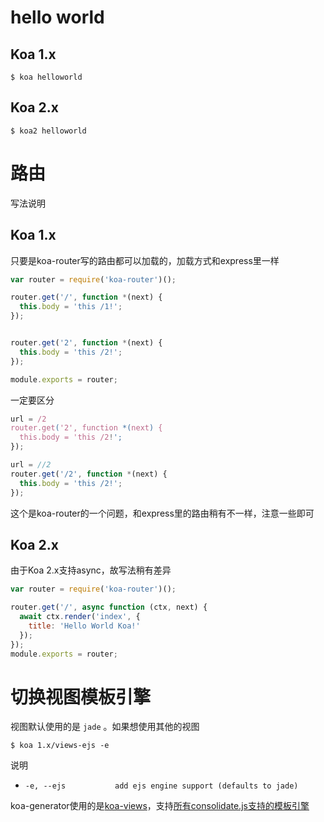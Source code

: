 # hello world


## Koa 1.x

```shell
$ koa helloworld
```


## Koa 2.x

```shell
$ koa2 helloworld
```

# 路由

写法说明

## Koa 1.x

只要是koa-router写的路由都可以加载的，加载方式和express里一样

```javascript
var router = require('koa-router')();

router.get('/', function *(next) {
  this.body = 'this /1!';
});


router.get('2', function *(next) {
  this.body = 'this /2!';
});

module.exports = router;
```

一定要区分

```javascript
url = /2
router.get('2', function *(next) {
  this.body = 'this /2!';
});
```

```javascript
url = //2
router.get('/2', function *(next) {
  this.body = 'this /2!';
});
```

这个是koa-router的一个问题，和express里的路由稍有不一样，注意一些即可

## Koa 2.x

由于Koa 2.x支持async，故写法稍有差异

```javascript
var router = require('koa-router')();

router.get('/', async function (ctx, next) {
  await ctx.render('index', {
    title: 'Hello World Koa!'
  });
});
module.exports = router;
```


# 切换视图模板引擎

视图默认使用的是 `jade` 。如果想使用其他的视图

```shell
$ koa 1.x/views-ejs -e
```

说明

- `-e, --ejs           add ejs engine support (defaults to jade)`

koa-generator使用的是[koa-views](https://github.com/queckezz/koa-views)，支持[所有consolidate.js支持的模板引擎](https://github.com/tj/consolidate.js#supported-template-engines)
